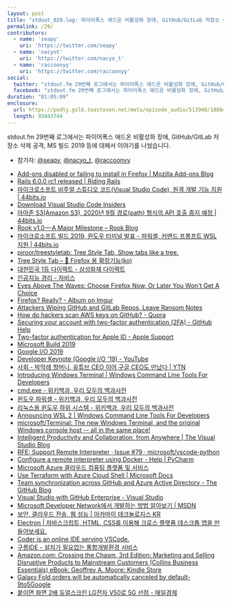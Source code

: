 ```yaml
---
layout: post
title: "stdout_029.log: 파이어폭스 애드온 비활성화 장애, GitHub/GitLab 저장소 삭제 공격, MS 빌드 2019"
permalink: /29/
contributors:
  - name: 'seapy'
    uri: 'https://twitter.com/seapy'
  - name: 'nacyot'
    uri: 'https://twitter.com/nacyo_t'
  - name: 'raccoonyy'
    uri: 'https://twitter.com/raccoonyy'
social:
  twitter: "stdout.fm 29번째 로그에서는 파이어폭스 애드온 비활성화 장애, GitHub/GitLab 저장소 삭제 공격, MS 빌드 2019 등에 대해서 이야기를 나눴습니다. #stdoutfm"
  facebook: "stdout.fm 29번째 로그에서는 파이어폭스 애드온 비활성화 장애, GitHub/GitLab 저장소 삭제 공격, MS 빌드 2019 등에 대해서 이야기를 나눴습니다."
duration: "01:05:09"
enclosure:
  url: https://podty.gslb.toastoven.net/meta/episode_audio/513940/188843_1557318197641.mp3
  length: 93843744
---
```


stdout.fm 29번째 로그에서는 파이어폭스 애드온 비활성화 장애, GitHub/GitLab 저장소 삭제 공격, MS 빌드 2019 등에 대해서 이야기를 나눴습니다.

* 참가자: [@seapy][sea], [@nacyo_t][nac], [@raccoonyy][rac]

[sea]: https://twitter.com/seapy
[nac]: https://twitter.com/nacyo_t
[rac]: https://twitter.com/raccoonyy

* [Add-ons disabled or failing to install in Firefox \| Mozilla Add-ons Blog](https://blog.mozilla.org/addons/2019/05/04/update-regarding-add-ons-in-firefox/)
* [Rails 6.0.0 rc1 released \| Riding Rails](https://weblog.rubyonrails.org/2019/4/24/Rails-6-0-rc1-released/)
* [마이크로소프트 비주얼 스튜디오 코드(Visual Studio Code), 원격 개발 기능 지원 \| 44bits.io](https://www.44bits.io/ko/post/news--vs-code-now-supports-remote-development)
* [Download Visual Studio Code Insiders](https://code.visualstudio.com/insiders/)
* [아마존 S3(Amazon S3), 2020년 9월 경로(path) 형식의 API 호출 중지 예정 \| 44bits.io](https://www.44bits.io/ko/post/news--amazon-s3-will-no-longer-support-path-style-API-requests)
* [Rook v1.0 — A Major Milestone – Rook Blog](https://blog.rook.io/rook-v1-0-a-major-milestone-689ca4c75508)
* [마이크로소프트 빌드 2019, 윈도우 터미널 발표 - 파워셸, 커맨드 프롬프트 WSL 지원 \| 44bits.io](https://www.44bits.io/ko/post/news--ms-build-2019-introducing-windows-terminal)
* [piroor/treestyletab: Tree Style Tab, Show tabs like a tree.](https://github.com/piroor/treestyletab)
* [Tree Style Tab – 🦊 Firefox 용 확장기능(ko)](https://addons.mozilla.org/ko/firefox/addon/tree-style-tab/)
* [대한민국 1등 다이렉트 - 삼성화재 다이렉트](https://direct.samsungfire.com/)
* [인공지능 경리 - 자비스](https://jobis.co/)
* [Eyes Above The Waves: Choose Firefox Now, Or Later You Won't Get A Choice](https://robert.ocallahan.org/2014/08/choose-firefox-now-or-later-you-wont.html)
* [Firefox? Really? - Album on Imgur](https://imgur.com/a/Un1FWv4)
* [Attackers Wiping GitHub and GitLab Repos, Leave Ransom Notes](https://www.bleepingcomputer.com/news/security/attackers-wiping-github-and-gitlab-repos-leave-ransom-notes/)
* [How do hackers scan AWS keys on GitHub? - Quora](https://www.quora.com/How-do-hackers-scan-AWS-keys-on-GitHub)
* [Securing your account with two-factor authentication (2FA) - GitHub Help](https://help.github.com/en/articles/securing-your-account-with-two-factor-authentication-2fa)
* [Two-factor authentication for Apple ID - Apple Support](https://support.apple.com/en-us/HT204915)
* [Microsoft Build 2019](https://news.microsoft.com/build2019/)
* [Google I/O 2019](https://events.google.com/io/)
* [Developer Keynote (Google I/O '19) - YouTube](https://www.youtube.com/watch?v=LoLqSbV1ELU)
* [사회 - 박막례 할머니, 유튜브 CEO 이어 구글 CEO도 만났다 \| YTN](https://www.ytn.co.kr/_ln/0103_201905090700063965)
* [Introducing Windows Terminal \| Windows Command Line Tools For Developers](https://devblogs.microsoft.com/commandline/introducing-windows-terminal/)
* [cmd.exe - 위키백과, 우리 모두의 백과사전](https://ko.wikipedia.org/wiki/Cmd.exe)
* [윈도우 파워셸 - 위키백과, 우리 모두의 백과사전](https://ko.wikipedia.org/wiki/%EC%9C%88%EB%8F%84%EC%9A%B0_%ED%8C%8C%EC%9B%8C%EC%85%B8)
* [리눅스용 윈도우 하위 시스템 - 위키백과, 우리 모두의 백과사전](https://ko.wikipedia.org/wiki/%EB%A6%AC%EB%88%85%EC%8A%A4%EC%9A%A9_%EC%9C%88%EB%8F%84%EC%9A%B0_%ED%95%98%EC%9C%84_%EC%8B%9C%EC%8A%A4%ED%85%9C)
* [Announcing WSL 2 \| Windows Command Line Tools For Developers](https://devblogs.microsoft.com/commandline/announcing-wsl-2/)
* [microsoft/Terminal: The new Windows Terminal, and the original Windows console host -- all in the same place!](https://github.com/microsoft/Terminal)
* [Intelligent Productivity and Collaboration, from Anywhere \| The Visual Studio Blog](https://devblogs.microsoft.com/visualstudio/intelligent-productivity-and-collaboration-from-anywhere/)
* [RFE: Support Remote Interpreter · Issue #79 · microsoft/vscode-python](https://github.com/Microsoft/vscode-python/issues/79)
* [Configure a remote interpreter using Docker - Help \| PyCharm](https://www.jetbrains.com/help/pycharm/using-docker-as-a-remote-interpreter.html)
* [Microsoft Azure 클라우드 컴퓨팅 플랫폼 및 서비스](https://azure.microsoft.com/ko-kr/)
* [Use Terraform with Azure Cloud Shell \| Microsoft Docs](https://docs.microsoft.com/en-us/azure/terraform/terraform-cloud-shell)
* [Team synchronization across GitHub and Azure Active Directory - The GitHub Blog](https://github.blog/2019-05-06-team-synchronization-across-github-and-azure-active-directory/)
* [Visual Studio with GitHub Enterprise - Visual Studio](https://visualstudio.microsoft.com/subscriptions/visual-studio-github/)
* [Microsoft Developer Network에서 개발하는 방법 알아보기 \| MSDN](https://msdn.microsoft.com/ko-kr/)
* [보안, 클라우드 전송, 웹 성능 \| 아카마이 테크놀로지스 KR](https://www.akamai.com/kr/ko/)
* [Electron \| 자바스크립트, HTML, CSS를 이용해 크로스 플랫폼 데스크톱 앱을 만들어보세요.](https://electronjs.org/)
* [Coder is an online IDE serving VSCode.](https://coder.com/)
* [구름IDE - 설치가 필요없는 통합개발환경 서비스](https://ide.goorm.io/)
* [Amazon.com: Crossing the Chasm, 3rd Edition: Marketing and Selling Disruptive Products to Mainstream Customers (Collins Business Essentials) eBook: Geoffrey A. Moore: Kindle Store](https://www.amazon.com/Crossing-Chasm-3rd-Disruptive-Mainstream-ebook/dp/B00DB3D81G)
* [Galaxy Fold orders will be automatically canceled by default- 9to5Google](https://9to5google.com/2019/05/07/cancelling-galaxy-fold-orders/)
* [붙이면 화면 2배 듀얼스크린 LG전자 V50로 5G 선점 - 매일경제](https://www.mk.co.kr/news/business/view/2019/02/112284/)
